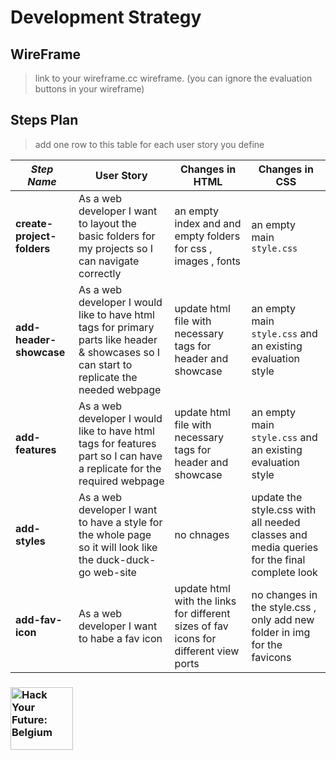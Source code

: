 # Development Strategy

## WireFrame

> link to your wireframe.cc wireframe. (you can ignore the evaluation buttons in your wireframe)

## Steps Plan

> add one row to this table for each user story you define

| _Step Name_                | User Story                                                                                                       | Changes in HTML                                                                                     | Changes in CSS                                             |
| -------------------------- | ---------------------------------------------------------------------------------------------------------------- | --------------------------------------------------------------------------------------------------- | ---------------------------------------------------------- |
| **create-project-folders** | As a web developer I want to layout the basic folders for my projects so I can navigate correctly | an empty index and and empty folders for css , images , fonts  | an empty main `style.css`  |
| **add-header-showcase**    | As a web developer I would like to have html tags for primary parts like header & showcases so I can start to replicate the needed webpage |update html file with necessary tags for header and showcase  |an empty main `style.css` and an existing evaluation style |
| **add-features**           | As a web developer I would like to have html tags for features part so I can have a replicate for the required webpage |update html file with necessary tags for header and showcase   | an empty main `style.css` and an existing evaluation style |
| **add-styles**             | As a web developer I want to have a style for the whole page so it will look like the duck-duck-go web-site| no chnages |update the style.css with all needed classes and media queries for the final complete look |
| **add-fav-icon**           | As a web developer I want to habe a fav icon  |update html with the links for different sizes of fav icons for different view ports | no changes in the style.css , only add new folder in img for the favicons  |
                                                                                                                                                                                  

### <a href="https://hackyourfuture.be" target="_blank"><img src="https://user-images.githubusercontent.com/18554853/63941625-4c7c3d00-ca6c-11e9-9a76-8d5e3632fe70.jpg" width="100" height="100" alt="Hack Your Future: Belgium"></a>
